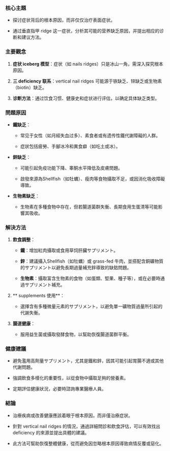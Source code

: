 ### 核心主題
- 探讨症状背后的根本原因，而非仅仅治疗表面症状。
- 通过垂直指甲 ridge 这一症状，分析其可能的营养缺乏原因，并提出相应的诊断和建议方法。


### 主要觀念
1. **症状 iceberg 模型**：症状（如 nails ridges）只是冰山一角，需深入探究根本原因。 
2. **三 deficiency 联系**：vertical nail ridges 可能源于铁缺乏、锌缺乏或生物素（biotin）缺乏。
3. **诊断方法**：通过饮食习惯、健康史和症状进行评估，以确定具体缺乏类型。


### 問題原因
- **鐵缺乏**： 
  - 常见于女性（如月經失血过多）、素食者或有遗传性鐵代謝障礙的人群。
  - 症狀包括疲勞、手腳冰冷和異食癖（如吃土或冰）。
- **鋅缺乏**：
  - 可能引起免疫功能下降、睾酮水平降低及皮膚問題。
  - 啟發來源為Shellfish（如牡蠣）、瘦肉等食物攝取不足，或因消化吸收障礙導致。 
- **生物素缺乏**：
  - 生物素在多種食物中存在，但若腸道菌群失衡、長期食用生蛋清等可能影響其吸收。
 

### 解決方法
1. **飲食調整**： 
   - **鐵**：增加紅肉攝取或食用草饲肝臟サプリメント。 
   - **鋅**：建議攝入Shellfish（如牡蠣）或 grass-fed 牛肉，並搭配含銅礦物質的サプリメント以避免長期過量補充鋅導致的缺鈷問題。
   - **生物素**：攝取富含生物素的食物（如蛋類、堅果、種子等），或在必要時通過サプリメント補充。 
2. ** supplements 使用**：
   - 選擇含有多種微量元素的サプリメント，以避免單一礦物質過量所引起的代謝失衡。
3. **腸道健康**：
   - 服用益生菌或攝取發酵食物，以幫助恢復腸道菌群平衡。


### 健康建議
- 避免濫用高劑量サプリメント，尤其是鐵和鋅，因其可能引起胃腸不適或其他代謝問題。
- 強調飲食多樣化的重要性，以從食物中攝取足夠的營養素。
- 定期評估健康狀況，必要時諮詢專業醫療人員。


### 結論
- 治療疾病或改善健康應該着眼于根本原因，而非僅治療症狀。 
- 針對 vertical nail ridges 的情況，通過詳細問診和飲食評估，可以有效找出 deficiency 的來源並提出具體的建議。 
- 此方法可幫助恢復整體健康，從而避免因忽略根本原因導致病情反覆或惡化。